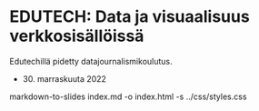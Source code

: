 # EDUTECH: Data ja visuaalisuus verkkosisällöissä

Edutechillä pidetty datajournalismikoulutus.

* <div>30. marraskuuta 2022</div>

markdown-to-slides index.md -o index.html -s ../css/styles.css
